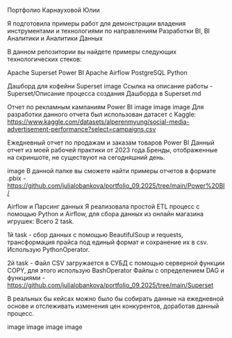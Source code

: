 Портфолио Карнауховой Юлии

Я подготовила примеры работ для демонстрации владения инструментами и технологиями по направлениям Разработки BI, BI Аналитики и Аналитики Данных



В данном репозитории вы найдете примеры следующих технологических стеков:

Apache Superset
Power BI
Apache Airflow
PostgreSQL
Python


Дашборд для кофейни Superset
image
Ссылка на описание работы - Superset/Описание процесса создания Дашборда в Superset.md


Отчет по рекламным кампаниям Power BI
image image image
Для разработки данного отчета был использован датасет с Kaggle: https://www.kaggle.com/datasets/alperenmyung/social-media-advertisement-performance?select=campaigns.csv

Ежедневный отчет по продажам и заказам товаров Power BI
Данный отчет из моей рабочей практики от 2023 года.Бренды, отображенные на скриншоте, не существуют на сегодняшний день.

image
В данной папке вы сможете найти примеры отчетов в формате .pbix - https://github.com/julialobankova/portfolio_09.2025/tree/main/Power%20BI/




Airflow и Парсинг данных
Я реализовала простой ETL процесс с помощью Python и Airflow, для сбора данных из онлайн магазина игрушек: Всего 2 task.

1й task - сбор данных с помощью BeautifulSoup и requests, трансформация прайса под единый формат и сохранение их в csv. Использую PythonOperator.

2й task - Файл CSV загружается в СУБД c помощью серверной функции COPY, для этого использую BashOperator Файлы с определением DAG и функциями - https://github.com/julialobankova/portfolio_09.2025/tree/main/Superset

В реальных бы кейсах можно было бы собирать данные на ежедневной основе и отслеживать изменения цен конкурентов, доработав данный процесс.

image image image image
